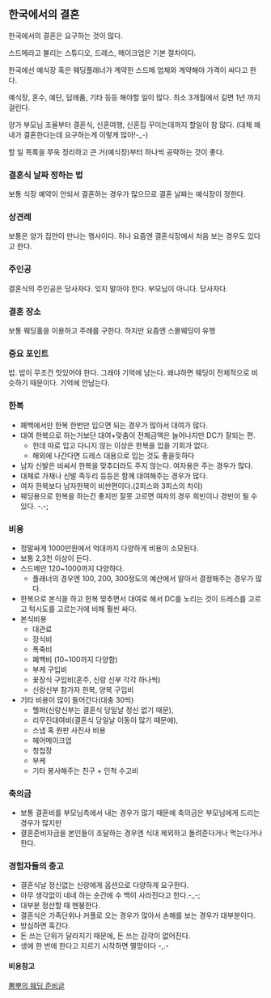 ## 한국에서의 결혼

한국에서의 결혼은 요구하는 것이 많다.

스드메라고 불리는 스튜디오, 드레스, 메이크업은 기본 절차이다.

한국에선 예식장 혹은 웨딩플래너가 계약한 스드메 업체와 계약해야 가격이 싸다고 한다.

예식장, 혼수, 예단, 답례품, 기타 등등 해야할 일이 많다. 최소 3개월에서 길면 1년 까지 걸린다.

양가 부모님 조율부터 결혼식, 신혼여행, 신혼집 꾸미는데까지 할일이 참 많다.
(대체 왜 내가 결혼한다는데 요구하는게 이렇게 많아!-_-)

할 일 목록을 쭈욱 정리하고 큰 거(예식장)부터 하나씩 공략하는 것이 좋다.

### 결혼식 날짜 정하는 법

보통 식장 예약이 안되서 결혼하는 경우가 많으므로 결혼 날짜는 예식장이 정한다.

### 상견례

보통은 양가 집안이 만나는 행사이다. 허나 요즘엔 결혼식장에서 처음 보는 경우도 있다고 한다.

### 주인공

결혼식의 주인공은 당사자다. 잊지 말아야 한다. 부모님이 아니다. 당사자다. 

### 결혼 장소

보통 웨딩홀을 이용하고 주례를 구한다. 하지만 요즘엔 스몰웨딩이 유행

### 중요 포인트

밥. 밥이 무조건 맛있어야 한다. 그래야 기억에 남는다.
왜냐하면 웨딩이 전체적으로 비슷하기 때문이다. 기억에 안남는다.

### 한복

* 폐백에서만 한복 한번만 입으면 되는 경우가 많아서 대여가 많다.
* 대여 한복으로 하는거보단 대여+맞춤이 전체금액은 늘어나지만 DC가 잘되는 편.
  + 헌데 따로 입고 다니지 않는 이상은 한복을 입을 기회가 없다. 
  + 해외에 나간다면 드레스 대용으로 입는 것도 좋을듯하다
* 남자 신발은 비싸서 한복을 맞추더라도 주지 않는다. 여자용은 주는 경우가 많다.
* 대체로 가채나 신발 족두리 등등은 함께 대여해주는 경우가 많다.
* 여자 한복보다 남자한복이 비싼편이다.(2피스와 3피스의 차이)
* 웨딩용으로 한복을 하는건 좋지만 잘못 고르면 여자의 경우 희빈이나 경빈이 될 수 있다. -.-;

### 비용

* 정말싸게 1000만원에서 억대까지 다양하게 비용이 소모된다.
* 보통 2,3천 이상이 든다.
* 스드메만 120~1000까지 다양하다.
  + 플래너의 경우엔  100, 200, 300정도의 예산에서 알아서 결정해주는 경우가 많다.
* 한복으로 본식을 하고 한복 맞추면서 대여로 해서 DC를 노리는 것이 드레스를 고르고 턱시도를 고르는거에 비해 훨씬 싸다.
* 본식비용
  + 대관료
  + 장식비
  + 폭죽비
  + 폐백비 (10~100까지 다양함)
  + 부케 구입비
  + 꽃장식 구입비(혼주, 신랑 신부 각각 하나씩)
  + 신랑신부 참가자 한복, 양복 구입비
* 기타 비용이 많이 들어간다(대충 30씩)
  + 헬퍼(신랑신부는 결혼식 당일날 정신 없기 때문),
  + 리무진대여비(결혼식 당일날 이동이 많기 때문에), 
  + 스냅 혹 원판 사진사 비용
  + 헤어메이크업
  + 청첩장
  + 부케
  + 기타 봉사해주는 친구 + 인척 수고비

### 축의금
* 보통 결혼비를 부모님측에서 내는 경우가 많기 때문에 축의금은 부모님에게 드리는 경우가 많지만
* 결혼준비자금을 본인들이 조달하는 경우엔 식대 제외하고 돌려준다거나 먹는다거나 한다.

### 경험자들의 충고

* 결혼식날 정신없는 신랑에게 옵션으로 다양하게 요구한다. 
* 아무 생각없이 네네 하는 순간에 수 백이 사라진다고 한다.-_-;
* 대부분 정산할 때 멘붕한다.
* 결혼식은 가족단위나 커플로 오는 경우가 많아서 손해를 보는 경우가 대부분이다.
* 방심하면 훅간다.
* 돈 쓰는 단위가 달라지기 때문에, 돈 쓰는 감각이 없어진다.
* 생애 한 번에 한다고 지르기 시작하면 멸망이다 -,.- 

#### 비용참고

[뽐뿌의 웨딩 준비글](http://www.ppomppu.co.kr/zboard/view.php?id=wedding&no=10311&keyword=%BD%BA%B5%E5%B8%DE)


